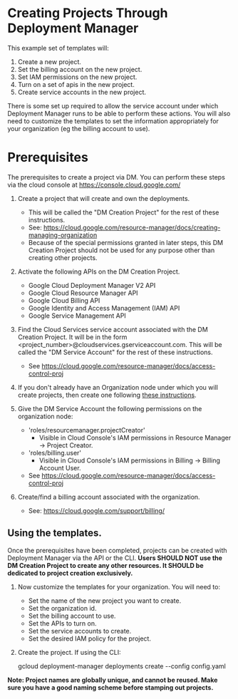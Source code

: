 # Creating Projects Through Deployment Manager

This example set of templates will:

1.  Create a new project.
2.  Set the billing account on the new project.
3.  Set IAM permissions on the new project.
4.  Turn on a set of apis in the new project.
5.  Create service accounts in the new project.

There is some set up required to allow the service account under which
Deployment Manager runs to be able to perform these actions. You will also need
to customize the templates to set the information appropriately for your
organization (eg the billing account to use).

# Prerequisites

The prerequisites to create a project via DM. You can perform these steps via
the cloud console at https://console.cloud.google.com/

1.  Create a project that will create and own the deployments.

    *   This will be called the "DM Creation Project" for the rest of these
        instructions.
    *   See:
        https://cloud.google.com/resource-manager/docs/creating-managing-organization
    *   Because of the special permissions granted in later steps, this DM
        Creation Project should not be used for any purpose other than creating
        other projects.

2.  Activate the following APIs on the DM Creation Project.

    *   Google Cloud Deployment Manager V2 API
    *   Google Cloud Resource Manager API
    *   Google Cloud Billing API
    *   Google Identity and Access Management (IAM) API
    *   Google Service Management API

3.  Find the Cloud Services service account associated with the DM Creation
    Project. It will be in the form
    &lt;project_number&gt;@cloudservices.gserviceaccount.com. This will be
    called the "DM Service Account" for the rest of these instructions.

    *   See https://cloud.google.com/resource-manager/docs/access-control-proj

4.  If you don't already have an Organization node under which you will create
    projects, then create one following [these
    instructions](https://cloud.google.com/resource-manager/docs/creating-managing-organization).

5.  Give the DM Service Account the following permissions on the organization
    node:

    *   'roles/resourcemanager.projectCreator'
        *   Visible in Cloud Console's IAM permissions in Resource Manager ->
            Project Creator.
    *   'roles/billing.user'
        *   Visible in Cloud Console's IAM permissions in Billing -> Billing
            Account User.
    *   See https://cloud.google.com/resource-manager/docs/access-control-proj

6.  Create/find a billing account associated with the organization.

    *   See: https://cloud.google.com/support/billing/

## Using the templates.

Once the prerequisites have been completed, projects can be created with
Deployment Manager via the API or the CLI. **Users SHOULD NOT use the DM
Creation Project to create any other resources. It SHOULD be dedicated to
project creation exclusively.**

1.  Now customize the templates for your organization. You will need to:

    *   Set the name of the new project you want to create.
    *   Set the organization id.
    *   Set the billing account to use.
    *   Set the APIs to turn on.
    *   Set the service accounts to create.
    *   Set the desired IAM policy for the project.

2.  Create the project. If using the CLI:

    gcloud deployment-manager deployments create <deployment name> --config
    config.yaml

**Note: Project names are globally unique, and cannot be reused. Make sure you
have a good naming scheme before stamping out projects.**
